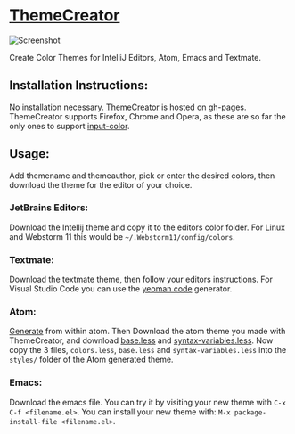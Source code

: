 [ThemeCreator](http://mswift42.github.io/themecreator/)
==============

![Screenshot](https://github.com/mswift42/themecreator/raw/master/screenshots/tc1munich.png)

Create Color Themes for IntelliJ Editors, Atom, Emacs and Textmate.


Installation Instructions:
--------------------------

No installation necessary. [ThemeCreator](http://mswift42.github.io/themecreator/) is hosted on gh-pages. ThemeCreator supports Firefox, Chrome and Opera, as these are so far the only ones to support [input-color](http://caniuse.com/#feat=input-color).

Usage:
------

Add themename and themeauthor, pick or enter the desired colors, then download the theme for the editor of your choice.

### JetBrains Editors:
Download the Intellij theme and copy it to the editors color folder. For Linux and Webstorm 11 this would be `~/.Webstorm11/config/colors`.

### Textmate:
Download the textmate theme, then follow your editors instructions. For Visual Studio Code you can use the [yeoman code](https://code.visualstudio.com/docs/tools/yocode) generator. 

### Atom:
[Generate](https://atom.io/docs/latest/hacking-atom-creating-a-theme) from within atom. Then Download the atom theme you made with ThemeCreator, and download [base.less](https://github.com/mswift42/themecreator/raw/master/base.less) and [syntax-variables.less](https://github.com/mswift42/themecreator/raw/master/syntax-variables.less). Now copy the 3 files, `colors.less`, `base.less` and `syntax-variables.less` into the `styles/` folder of the Atom generated theme.

### Emacs:
Download the emacs file. You can try it by visiting your new theme with `C-x C-f <filename.el>`. You can install your new theme with: `M-x package-install-file <filename.el>`.




